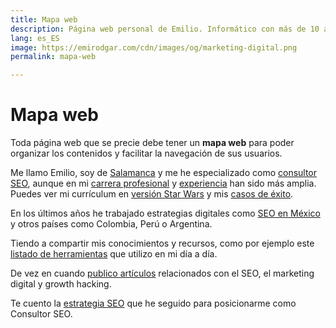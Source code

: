 ```yaml
---
title: Mapa web
description: Página web personal de Emilio. Informático con más de 10 años en Marketing Digital.
lang: es_ES
image: https://emirodgar.com/cdn/images/og/marketing-digital.png
permalink: mapa-web

---
```


# Mapa web

Toda página web que se precie debe tener un **mapa web** para poder organizar los contenidos y facilitar la navegación de sus usuarios.

Me llamo Emilio, soy de [Salamanca](https://emirodgar.com/consultor-seo/salamanca) y me he especializado como [consultor SEO](https://emirodgar.com/consultor-seo/), aunque en mi [carrera profesional](https://emirodgar.com/carrera-profesional/) y [experiencia](/experiencia-seo) han sido más amplia.  Puedes ver mi currículum en [versión Star Wars](https://emirodgar.com/cv-starwars/) y mis [casos de éxito](/casos-exito-seo).

En los últimos años he trabajado estrategias digitales como [SEO en México](https://emirodgar.com/consultor-seo/mexico) y otros países como Colombia, Perú o Argentina.

Tiendo a compartir mis conocimientos y recursos, como por ejemplo este [listado de herramientas](https://emirodgar.com/recursos-marketing-digital/) que utilizo en mi día a día.

De vez en cuando [publico artículos](publicaciones) relacionados con el SEO, el marketing digital y growth hacking.

Te cuento la [estrategia SEO](https://emirodgar.com/estrategia-seo) que he seguido para posicionarme como Consultor SEO.


<!--stackedit_data:
eyJoaXN0b3J5IjpbMTc1MDk0MDIwMiwtOTI4NTMyMDQsLTg2OT
kxMTcxNiw3NjYzMTM2ODksNTgzOTQ5MjU3LDEzNjUyNDIzNTcs
ODA0ODQ0NjMwLDMxNzM2MTMwNCwtOTA2OTEzNDQyXX0=
-->